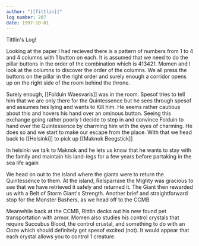 ```yaml
---
author: "[[Tittlin]]"
log number: 207
date: 1997-10-01
---
```

Tittlin's Log!

Looking at the paper I had recieved there is a pattern of numbers from 1 to 4 and 4 columns with 1 button on each. It is assumed that we need to do the pillar buttons in the order of the combination which is 413421. Momen and I look at the columns to discover the order of the columns. We all press the buttons on the pillar in the right order and surely enough a corridor opens up on the right side of the room behind the throne.

Surely enough, [[Folduin Waesvaris]] was in the room. Spesof tries to tell him that we are only there for the Quintessence but he sees through spesof and assumes hes lying and wants to Kill him. He seems rather cautious about this and hovers his hand over an ominous button. Seeing this exchange going rather poorly I decide to step in and convince Folduin to hand over the Quintessence by charming him with the eyes of charming. He does so and we start to make our escape from the place. With that we head back to [[Helsinki]] to pick up [[Maknok Beegstick]]

In helsinki we talk to Maknok and he lets us know that he wants to stay with the family and maintain his land-legs for a few years before partaking in the sea life again

We head on out to the island where the giants were to return the Quintessence to them. At the island, Relsparraxe the Mighty was gracious to see that we have retrieved it safely and returned it. The Giant then rewarded us with a Belt of Storm Giant's Strength. Another brief and straightforward stop for the Monster Bashers, as we head off to the CCMB

Meanwhile back at the CCMB, Rittlin decks out his new found pet transportation with armor. Momen also studies his control crystals that require Succubus Blood, the control crustal, and something to do with an Ooze which should definitely get spesof excited (not). It would appear that each crystal allows  you to control 1 creature.